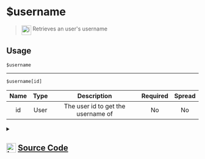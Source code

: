 # $username
> <img align="top" src="https://upload.wikimedia.org/wikipedia/commons/thumb/e/e4/Infobox_info_icon.svg/160px-Infobox_info_icon.svg.png?20150409153300" alt="image" width="25" height="auto"> Retrieves an user's username
## Usage
```
$username
```
---
```
$username[id]
```
| Name | Type | Description | Required | Spread
| :---: | :---: | :---: | :---: | :---: |
id | User | The user id to get the username of | No | No
<details>
<summary>
    
## <img align="top" src="https://cdn4.iconfinder.com/data/icons/iconsimple-logotypes/512/github-512.png" alt="image" width="25" height="auto">  [Source Code](https://github.com/tryforge/ForgeScript-V2/blob/main/src/native/username.ts)
    
</summary>
    
```ts
import { ArgType, NativeFunction } from "../structures/NativeFunction"
import { Return } from "../structures/Return"

export default new NativeFunction({
    name: "$username",
    version: "1.0.0",
    description: "Retrieves an user's username",
    brackets: false,
    args: [
        {
            name: "id",
            description: "The user id to get the username of",
            type: ArgType.User,
            rest: false,
        },
    ],
    unwrap: true,
    execute: async function (ctx, [user]) {
        user ??= ctx.user // < No bracket support
        return Return.success(user?.username)
    },
})

```
    
</details>